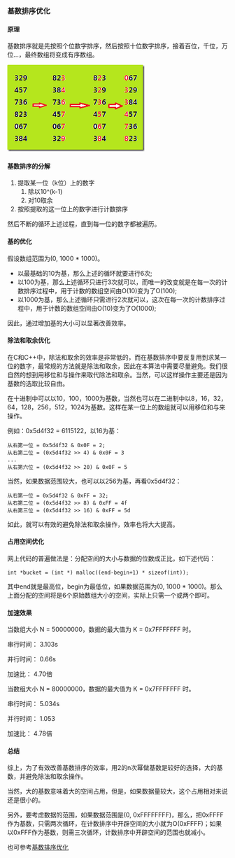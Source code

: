 ### 基数排序优化

#### 原理

基数排序就是先按照个位数字排序，然后按照十位数字排序，接着百位，千位，万位...，最终数组将变成有序数组。

![](./picture/raxissort.png)

#### 基数排序的分解

1. 提取某一位（k位）上的数字
    1. 除以10^(k-1)
    2. 对10取余
2. 按照提取的这一位上的数字进行计数排序

然后不断的循环上述过程，直到每一位的数字都被遍历。

#### 基的优化

假设数组范围为(0, 1000 * 1000)。
+ 以最基础的10为基，那么上述的循环就要进行6次;
+ 以100为基，那么上述循环只进行3次就可以，而唯一的改变就是在每一次的计数排序过程中，用于计数的数组空间由O(10)变为了O(100);
+ 以1000为基，那么上述循环只需进行2次就可以，这次在每一次的计数排序过程中，用于计数的数组空间由O(10)变为了O(1000);

因此，通过增加基的大小可以显著改善效率。

#### 除法和取余优化

在C和C++中，除法和取余的效率是非常低的，而在基数排序中要反复用到求某一位的数字，最常规的方法就是除法和取余，因此在本算法中需要尽量避免。我们很自然的想到用移位和与操作来取代除法和取余。当然，可以这样操作主要还是因为基数的选取比较自由。

在十进制中可以以10，100，1000为基数，当然也可以在二进制中以8，16，32，64，128，256，512，1024为基数。这样在某一位上的数组就可以用移位和与来操作。

例如：0x5d4f32 = 6115122，以16为基：


    从右第一位 = 0x5d4f32 & 0x0F = 2;
    从右第二位 = (0x5d4f32 >> 4) & 0x0F = 3
    ...
    从右第六位 = (0x5d4f32 >> 20) & 0x0F = 5
    
    
当然，如果数据范围较大，也可以以256为基，再看0x5d4f32：

    从右第一位 = 0x5d4f32 & 0xFF = 32;
    从右第二位 = (0x5d4f32 >> 8) & 0xFF = 4f
    从右第三位 = (0x5d4f32 >> 16) & 0xFF = 5d
    
如此，就可以有效的避免除法和取余操作，效率也将大大提高。

#### 占用空间优化

网上代码的普遍做法是：分配空间的大小与数据的位数成正比，如下述代码：

    int *bucket = (int *) malloc((end-begin+1) * sizeof(int)); 
    
其中end就是最高位，begin为最低位，如果数据范围为(0, 1000 * 1000)。那么上面分配的空间将是6个原始数组大小的空间，实际上只需一个或两个即可。


#### 加速效果

当数组大小 N = 50000000，数据的最大值为 K = 0x7FFFFFFF 时。

串行时间： 3.103s

并行时间： 0.66s

加速比： 4.70倍


当数组大小 N = 80000000，数据的最大值为 K = 0x7FFFFFFF 时。

串行时间： 5.034s

并行时间： 1.053

加速比： 4.78倍

#### 总结

综上，为了有效改善基数排序的效率，用2的n次幂做基数是较好的选择，大的基数，并避免除法和取余操作。

当然，大的基数意味着大的空间占用，但是，如果数据量较大，这个占用相对来说还是很小的。

另外，要考虑数据的范围，如果数据范围是(0, 0xFFFFFFFF)，那么，把0xFFFF作为基数，只需两次循环，在计数排序中开辟空间的大小就为O(0xFFFF)；如果以0xFFF作为基数，则需三次循环，计数排序中开辟空间的范围也就减小。


也可参考[基数排序优化](http://blog.csdn.net/yutianzuijin/article/details/22876017)
